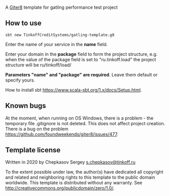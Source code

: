 A [Giter8][g8] template for gatling performance test project

How to use
----------------
`sbt new TinkoffCreditSystems/gatling-template.g8`

Enter the name of your service in the **name** field.

Enter your domain in the **package** field to form the project structure,
e.g. when the value of the package field is set to "ru.tinkoff.load"
the project structure will be ru/tinkoff/load/

**Parameters "name" and "package" are required**. Leave them default or specify yours.

How to install sbt <https://www.scala-sbt.org/1.x/docs/Setup.html>.

Known bugs
----------------
At the moment, when running on OS Windows, there is a problem - the temporary file .gitignore is not deleted. This does not affect project creation. There is a bug on the problem https://github.com/foundweekends/giter8/issues/477.

Template license
----------------
Written in 2020 by Chepkasov Sergey s.chepkasov@tinkoff.ru

To the extent possible under law, the author(s) have dedicated all copyright and related
and neighboring rights to this template to the public domain worldwide.
This template is distributed without any warranty. See <http://creativecommons.org/publicdomain/zero/1.0/>.

[g8]: http://www.foundweekends.org/giter8/
